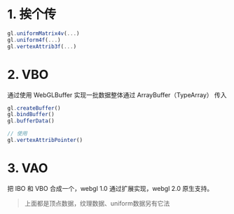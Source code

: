 # 1. 挨个传

``` js
gl.uniformMatrix4v(...)
gl.uniform4f(...)
gl.vertexAttrib3f(...)
```



# 2. VBO

通过使用 WebGLBuffer 实现一批数据整体通过 ArrayBuffer（TypeArray） 传入

``` js
gl.createBuffer()
gl.bindBuffer()
gl.bufferData()

// 使用
gl.vertexAttribPointer()
```



# 3. VAO

把 IBO 和 VBO 合成一个，webgl 1.0 通过扩展实现，webgl 2.0 原生支持。



> 上面都是顶点数据，纹理数据、uniform数据另有它法